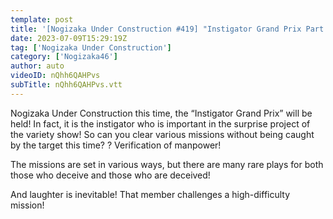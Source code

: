 ```yaml
---
template: post
title: '[Nogizaka Under Construction #419] "Instigator Grand Prix Part 1" 2023.07.09 OA'
date: 2023-07-09T15:29:19Z
tag: ['Nogizaka Under Construction']
category: ['Nogizaka46']
author: auto 
videoID: nQhh6QAHPvs
subTitle: nQhh6QAHPvs.vtt
---
```

Nogizaka Under Construction this time, the “Instigator Grand Prix” will be held! In fact, it is the instigator who is important in the surprise project of the variety show! So can you clear various missions without being caught by the target this time? ? Verification of manpower!

The missions are set in various ways, but there are many rare plays for both those who deceive and those who are deceived!

And laughter is inevitable! That member challenges a high-difficulty mission!